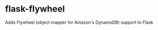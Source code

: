 flask-flywheel
==============

Adds Flywheel (object mapper for Amazon's DynamoDB) support to Flask
